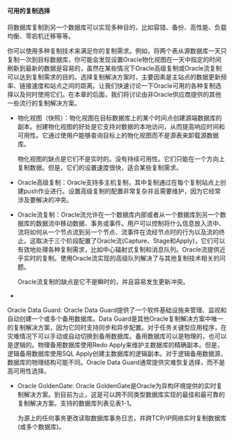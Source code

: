 #### 可用的复制选择

​	将数据库复制到另一个数据库可以实现多种目的，比如容错、备份、高性能、负载均衡、零宕机迁移等等。

​	你可以使用多种复制技术来满足你的复制需求。例如，将两个表从源数据库一天只复制一次到目标数据库，你可能会发现设置Oracle物化视图在一天中指定的时间刷新到最新的数据是容易的，虽然在某些情况下Oracle高级复制或Oracle流复制可以达到复制需求的目的。选择复制解决方案时，主要因素是主站点的数据更新频率、链接速度和站点之间的距离。让我们快速讨论一下Oracle可用的各种复制选择以及何时使用它们。在本章的后面，我们将讨论由非Oracle供应商提供的其他一些流行的复制解决方案。

- 物化视图（快照）：物化视图在目标数据库上的某个时间点创建源端数据库的副本。创建物化视图的好处是它支持对数据的本地访问，从而提高响应时间和可用性。它通过使用户能够查询目标上的物化视图而不是源表来卸载源数据库。

  物化视图的缺点是它们不是实时的。没有持续可用性。它们只能在一个方向上复制数据。但是，它们的设置速度很快，适合某些复制需求。

- Oracle高级复制：Oracle支持多主机复制，其中复制通过在每个复制站点上创建push作业进行。设置高级复制的配置非常复杂并且需要维护，因为它经常涉及要解决的冲突。

- Oracle流复制：Oracle流允许在一个数据库内部或者从一个数据库到另一个数据库的数据流中移动数据、事务或事件。用户可以控制将什么信息放入流中、流将如何从一个节点流到另一个节点、流事件在流经节点时的行为以及流的终止。这取决于三个阶段配置了Oracle流(Capture、Stage和Apply)，它们可以有效地处理各种复制需求，比如中心辐射式复制和消息队列。Oracle流提供近乎实时的复制。使用Oracle流实现的高级队列解决了与其他复制技术相关的问题。

  Oracle流复制的缺点是它不是瞬时的，并且容易发生更新冲突。

- 
Oracle Data Guard: Oracle Data Guard提供了一个软件基础设施来管理、监视和自动创建一个或多个备用数据库。Data Guard是其他Oracle复制解决方案中唯一的复制解决方案，因为它同时支持同步和异步配置。对于任务关键型应用程序，在灾难情况下可以手动或自动切换到备用数据库。备用数据库可以是物理的，也可以是逻辑的。物理备用数据库使用Redo Apply来维护主数据库的精确副本。但是，逻辑备用数据库使用SQL Apply创建主数据库的逻辑副本。对于逻辑备用数据源，数据库的物理结构可能不同。Oracle Data Guard通常提供灾难恢复选择，而不是高可用性选择。

- Oracle GoldenGate: Oracle GoldenGate是Oracle为异构环境提供的实时复制解决方案。到目前为止，这是可以跨不同类型数据库实现的最佳和最可靠的复制解决方案。支持的数据库列表见表1-1。

  为源上的任何事务更改读取数据库事务日志，并跨TCP/IP网络实时复制数据库(或多个数据库)。

  
